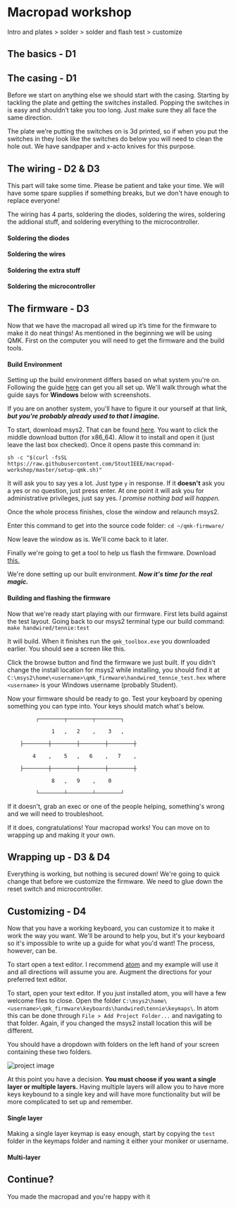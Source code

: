 # Macropad workshop

Intro and plates > solder > solder and flash test > customize

## The basics - D1

## The casing - D1

Before we start on anything else we should start with the casing. Starting by tackling the plate and getting the switches installed. Popping the switches in is easy and shouldn’t take you too long. Just make sure they all face the same direction.

<Switch picture>

The plate we’re putting the switches on is 3d printed, so if when you put the switches in they look like the switches do below you will need to clean the hole out. We have sandpaper and x-acto knives for this purpose.

<bad switch picture>

## The wiring - D2 & D3

This part will take some time. Please be patient and take your time. We will have some spare supplies if something breaks, but we don't have enough to replace everyone!

The wiring has 4 parts, soldering the diodes, soldering the wires, soldering the addional stuff, and soldering everything to the microcontroller.

#### Soldering the diodes

#### Soldering the wires

#### Soldering the extra stuff

#### Soldering the microcontroller

## The firmware - D3
Now that we have the macropad all wired up it’s time for the firmware to make it do neat things!
As mentioned in the beginning we will be using QMK.
First on the computer you will need to get the firmware and the build tools.

#### Build Environment
Setting up the build environment differs based on what system you're on. Following the guide [here](https://docs.qmk.fm/#/newbs_getting_started) can get you all set up.
We'll walk through what the guide says for **Windows** below with screenshots.

If you are on another system, you'll have to figure it our yourself at that link, ***but you're probably already used to that I imagine.***

To start, download msys2. That can be found [here](http://www.msys2.org/). You want to click the middle download button (for x86_64).
Allow it to install and open it (just leave the last box checked).
Once it opens paste this command in:

`sh -c "$(curl -fsSL https://raw.githubusercontent.com/StoutIEEE/macropad-workshop/master/setup-qmk.sh)"`

It will ask you to say yes a lot. Just type `y` in response. If it **doesn't** ask you a yes or no question, just press enter. At one point it will ask you for administrative privileges, just say yes. *I promise nothing bad will happen.*

Once the whole process finishes, close the window and relaunch msys2.

Enter this command to get into the source code folder: `cd ~/qmk-firmware/`

Now leave the window as is. We'll come back to it later.

Finally we're going to get a tool to help us flash the firmware. Download [this.](https://github.com/qmk/qmk_toolbox/releases/download/0.0.9/qmk_toolbox.exe)

We're done setting up our built environment. ***Now it's time for the real magic.***


#### Building and flashing the firmware

Now that we're ready start playing with our firmware. First lets build against the test layout. Going back to our msys2 terminal type our build command: `make handwired/tennie:test`

It will build. When it finishes run the `qmk_toolbox.exe` you downloaded earlier. You should see a screen like this.

Click the browse button and find the firmware we just built. If you didn't change the install location for msys2 while installing, you should find it at `C:\msys2\home\<username>\qmk_firmware\handwired_tennie_test.hex` where `<username>` is your Windows username (probably Student).

<Im not sure how this goes. Finish this>

Now your firmware should be ready to go. Test your keyboard by opening something you can type into. Your keys should match what's below.
```
         ┌────────┬────────┬────────┐

              1   ,   2    ,    3   ,

    ├────────┼────────┼────────┼────────┼

        4    ,    5   ,   6    ,   7    ,

    ├────────┼────────┼────────┼────────┼

              8   ,   9    ,    0

         └────────┴────────┴────────┘
```
If it doesn't, grab an exec or one of the people helping, something's wrong and we will need to troubleshoot.

If it does, congratulations! Your macropad works! You can move on to wrapping up and making it your own.

## Wrapping up - D3 & D4

Everything is working, but nothing is secured down! We're going to quick change that before we customize the firmware. We need to glue down the reset switch and microcontroller.

## Customizing - D4

Now that you have a working keyboard, you can customize it to make it work the way you want. We'll be around to help you, but it's your keyboard so it's impossible to write up a guide for what you'd want! The process, however, can be.

To start open a text editor. I recommend [atom](https://atom.io/) and my example will use it and all directions will assume you are. Augment the directions for your preferred text editor.

To start, open your text editor. If you just installed atom, you will have a few welcome files to close. Open the folder `C:\msys2\home\<username>\qmk_firmware\keyboards\handwired\tennie\keymaps\`. In atom this can be done through `File > Add Project Folder...` and navigating to that folder. Again, if you changed the msys2 install location this will be different.

You should have a dropdown with folders on the left hand of your screen containing these two folders.

![project image](macropad-workshop/images/custom1.PNG)

At this point you have a decision. **You must choose if you want a single layer or multiple layers.** Having multiple layers will allow you to have more keys keybound to a single key and will have more functionality but will be more complicated to set up and remember.

#### Single layer

Making a single layer keymap is easy enough, start by copying the `test` folder in the keymaps folder and naming it either your moniker or username.


#### Multi-layer

## Continue?
You made the macropad and you're happy with it
